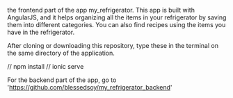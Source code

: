 the frontend part of the app my_refrigerator.
This app is built with AngularJS, and it helps organizing all the items in your refrigerator by saving them into different categories. You can also find recipes using the items you have in the refrigerator.

After cloning or downloading this repository,
type these in the terminal on the same directory of the application.

// npm install
// ionic serve


For the backend part of the app, go to 'https://github.com/blessedsoy/my_refrigerator_backend'
